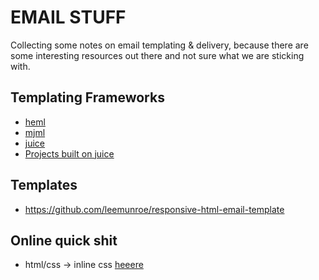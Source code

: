 # EMAIL STUFF

Collecting some notes on email templating & delivery, because there are some interesting resources out there and not sure what we are sticking with.

## Templating Frameworks

* [heml](https://heml.io/)
* [mjml](https://github.com/mjmlio/mjml)
* [juice](https://github.com/Automattic/juice)
* [Projects built on juice](https://github.com/Automattic/juice/blob/master/PROJECTS.md)

## Templates
* https://github.com/leemunroe/responsive-html-email-template

## Online quick shit

* html/css -> inline css [heeere](https://htmlemail.io/inline/)

